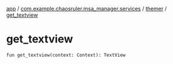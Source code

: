 [app](../../index.md) / [com.example.chaosruler.msa_manager.services](../index.md) / [themer](index.md) / [get_textview](.)

# get_textview

`fun get_textview(context: Context): TextView`